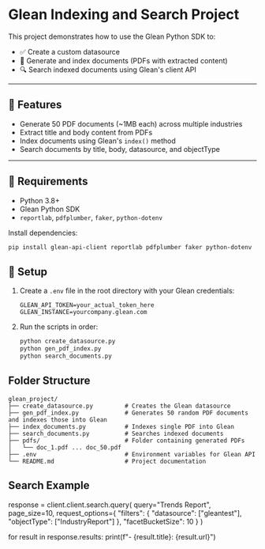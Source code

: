 # Glean Indexing and Search Project

This project demonstrates how to use the Glean Python SDK to:

- ✅ Create a custom datasource
- 📄 Generate and index documents (PDFs with extracted content)
- 🔍 Search indexed documents using Glean's client API

---

## 🚀 Features

- Generate 50 PDF documents (~1MB each) across multiple industries
- Extract title and body content from PDFs
- Index documents using Glean's `index()` method
- Search documents by title, body, datasource, and objectType

---

## 🧰 Requirements

- Python 3.8+
- Glean Python SDK
- `reportlab`, `pdfplumber`, `faker`, `python-dotenv`

Install dependencies:

```bash
pip install glean-api-client reportlab pdfplumber faker python-dotenv
```

## 🔧 Setup

1. Create a `.env` file in the root directory with your Glean credentials:

    ```env
    GLEAN_API_TOKEN=your_actual_token_here
    GLEAN_INSTANCE=yourcompany.glean.com
    ```

2. Run the scripts in order:

    ```bash
    python create_datasource.py
    python gen_pdf_index.py
    python search_documents.py
    ```

## Folder Structure

```env
glean_project/
├── create_datasource.py         # Creates the Glean datasource
├── gen_pdf_index.py             # Generates 50 random PDF documents and indexes those into Glean
├── index_documents.py           # Indexes single PDF into Glean
├── search_documents.py          # Searches indexed documents
├── pdfs/                        # Folder containing generated PDFs
│   └── doc_1.pdf ... doc_50.pdf
├── .env                         # Environment variables for Glean API
└── README.md                    # Project documentation

```

## Search Example
response = client.client.search.query(
    query="Trends Report",
    page_size=10,
    request_options={
        "filters": {
            "datasource": ["gleantest"],
            "objectType": ["IndustryReport"]
        },
        "facetBucketSize": 10
    }
)

for result in response.results:
    print(f"- {result.title}: {result.url}")

